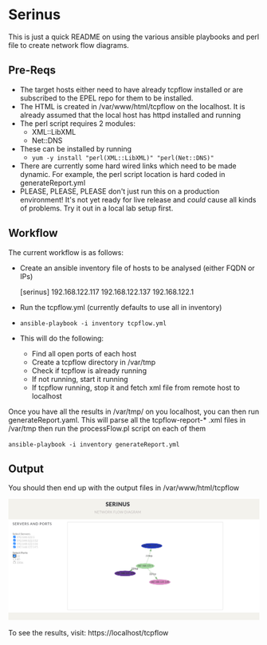 # Serinus


This is just a quick README on using the various ansible playbooks and perl file to create network flow diagrams.

## Pre-Reqs
 -  The target hosts either need to have already tcpflow installed or are subscribed to the EPEL repo for them to be installed.
 - The HTML is created in /var/www/html/tcpflow on the localhost.  It is already assumed that the local host has httpd installed and running
 - The perl script requires 2 modules:
	 - XML::LibXML
	 - Net::DNS
 - These can be installed by running 
	 - `yum -y install "perl(XML::LibXML)" "perl(Net::DNS)"`
 - There are currently some hard wired links which need to be made dynamic.  For example, the perl script location is hard coded in generateReport.yml
 - PLEASE, PLEASE, PLEASE don't just run this on a production environment! It's not yet ready for live release and *could* cause all kinds of problems.  Try it out in a local lab setup first.
 
## Workflow
The current workflow is as follows:
 - Create an ansible inventory file of hosts to be analysed (either FQDN or IPs)

    [serinus]
    192.168.122.117
    192.168.122.137
    192.168.122.1

 - Run the tcpflow.yml (currently defaults to use all in inventory)
 - `ansible-playbook -i inventory tcpflow.yml`
 - This will do the following:
	 - Find all open ports of each host
	 - Create a tcpflow directory in /var/tmp
	 - Check if tcpflow is already running
	 - If not running, start it running
	 - If tcpflow running, stop it and fetch xml file from remote host to localhost

Once you have all the results in /var/tmp/ on you localhost, you can then run generateReport.yaml.  This will parse all the tcpflow-report-*
.xml files in /var/tmp then run the processFlow.pl script on each of them

`ansible-playbook -i inventory generateReport.yml`

## Output
  
You should then end up with the output files in /var/www/html/tcpflow

![Screenshot](https://github.com/boogiespook/serinus/blob/master/screenshot.png)

To see the results, visit: https://localhost/tcpflow

